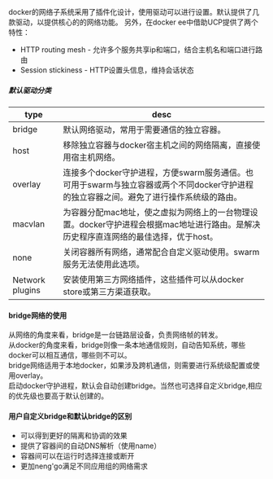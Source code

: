 docker的网络子系统采用了插件化设计，使用驱动可以进行设置。默认提供了几款驱动，以提供核心的的网络功能。
另外，在docker ee中借助UCP提供了两个特性：
* HTTP routing mesh - 允许多个服务共享ip和端口，结合主机名和端口进行路由
* Session stickiness - HTTP设置头信息，维持会话状态

##### 默认驱动分类
type|desc
---|---
bridge|默认网络驱动，常用于需要通信的独立容器。
host|移除独立容器与docker宿主机之间的网络隔离，直接使用宿主机网络。
overlay|连接多个docker守护进程，方便swarm服务通信。也可用于swarm与独立容器或两个不同docker守护进程的独立容器之间。避免了进行操作系统级的路由。
macvlan|为容器分配mac地址，使之虚拟为网络上的一台物理设置。docker守护进程会根据mac地址进行路由。是解决历史程序直连网络的最佳选择，优于host。
none|关闭容器所有网络，通常配合自定义驱动使用。swarm服务无法使用此选项。
Network plugins|安装使用第三方网络插件，这些插件可以从docker store或第三方渠道获取。

#### bridge网络的使用
从网络的角度来看，bridge是一台链路层设备，负责网络帧的转发。<br>
从docker的角度来看，bridge则像一条本地通信规则，自动告知系统，哪些docker可以相互通信，哪些则不可以。<br>
bridge网络适用于本地docker，如果涉及跨机通信，则需要进行系统级配置或使用overlay。<br>
启动docker守护进程，默认会自动创建bridge。当然也可选择自定义bridge,相应的优先级也要高于默认创建的。

#### 用户自定义bridge和默认bridge的区别
* 可以得到更好的隔离和协调的效果
* 提供了容器间的自动DNS解析（使用name）
* 容器间可以在运行时选择连接或断开
* 更加neng'go满足不同应用组的网络需求
